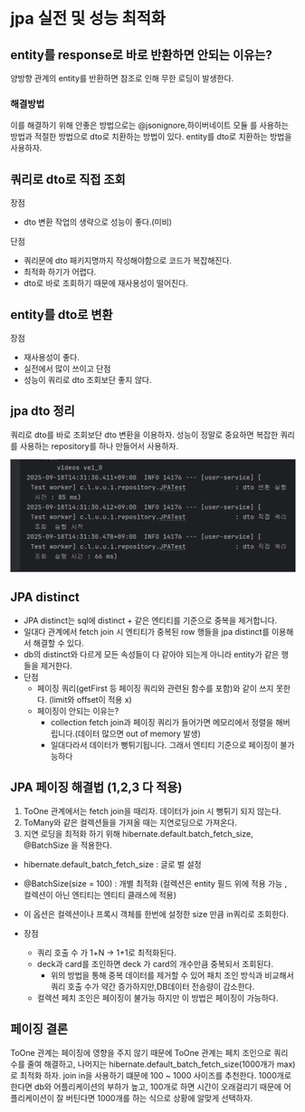 # jpa 실전 및 성능 최적화

## entity를 response로 바로 반환하면 안되는 이유는?
양방향 관계의 entity를 반환하면 참조로 인해 무한 로딩이 발생한다.

### 해결방법
이를 해결하기 위해 안좋은 방법으로는 @jsonignore,하이버네이트 모듈 를 사용하는 방법과
적절한 방법으로 dto로 치환하는 방법이 있다.
entity를 dto로 치환하는 방법을 사용하자.


## 쿼리로 dto로 직접 조회
장점 
- dto 변환 작업의 생략으로 성능이 좋다.(미비)

단점
- 쿼리문에 dto 패키지명까지 작성해야함으로 코드가 복잡해진다.
- 최적화 하기가 어렵다.
- dto로 바로 조회하기 때문에 재사용성이 떨어진다.

## entity를 dto로 변환
장점
- 재사용성이 좋다.
- 실전에서 많이 쓰이고 
단점
- 성능이 쿼리로 dto 조회보단 좋지 않다.

## jpa dto 정리
쿼리로 dto를 바로 조회보단 dto 변환을 이용하자.
성능이 정말로 중요하면 복잡한 쿼리를 사용하는 repository를 하나 만들어서 사용하자.

![img.png](img.png)

## JPA distinct
- JPA distinct는 sql에 distinct + 같은 엔티티를 기준으로 중복을 제거합니다.
- 일대다 관계에서 fetch join 시 엔티티가 중복된 row 행들을 jpa distinct를 이용해서 해결할 수 있다.
- db의 distinct와 다르게 모든 속성들이 다 같아야 되는게 아니라 entity가 같은 행들을 제거한다.
- 단점
  - 페이징 쿼리(getFirst 등 페이징 쿼리와 관련된 함수를 포함)와 같이 쓰지 못한다. (limit와 offset이 적용 x)
  - 페이징이 안되는 이유는?
    - collection fetch join과 페이징 쿼리가 들어가면 메모리에서 정렬을 해버립니다.(데이터 많으면 out of memory 발생)
    - 일대다라서 데이터가 뻥튀기됩니다. 그래서 엔티티 기준으로 페이징이 불가능하다

## JPA 페이징 해결법 (1,2,3 다 적용)
1. ToOne 관계에서는 fetch join을 때리자. 데이터가 join 시 뻥튀기 되지 않는다.
2. ToMany와 같은 컬렉션들을 가져올 때는 지연로딩으로 가져온다. 
3. 지연 로딩을 최적화 하기 위해 hibernate.default.batch_fetch_size, @BatchSize 을 적용한다.
- hibernate.default_batch_fetch_size : 글로 벌 설정
- @BatchSize(size = 100) : 개별 최적화 (컬렉션은 entity 필드 위에 적용 가능 , 컬렉션이 아닌 엔티티는 엔티티 클래스에 적용)
- 이 옵션은 컬렉션이나 프록시 객체를 한번에 설정한 size 만큼 in쿼리로 조회한다.

- 장점
  - 쿼리 호출 수 가 1+N -> 1+1로 최적화된다.
  - deck과 card를 조인하면 deck 가 card의 개수만큼 중복되서 조회된다. 
    - 위의 방법을 통해 중복 데이터를 제거할 수 있어 패치 조인 방식과 비교해서 쿼리 호출 수가 약간 증가하지만,DB데이터 전송량이 감소한다.
  - 컬렉션 페치 조인은 페이징이 불가능 하지만 이 방법은 페이징이 가능하다.

## 페이징 결론
ToOne 관계는 페이징에 영향을 주지 않기 때문에 ToOne 관계는 페치 조인으로 쿼리 수를 줄여 해결하고,
나머지는 hibernate.default_batch_fetch_size(1000개가 max)로 최적화 하자.
join in을 사용하기 떄문에 100 ~ 1000 사이즈를 추천한다.
1000개로 한다면 db와 어플리케이션의 부하가 높고, 100개로 하면 시간이 오래걸리기 때문에 어플리케이션이 잘 버틴다면 1000개를 하는 식으로 상황에 알맞게 선택하자.


